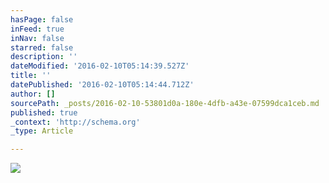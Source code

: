 ```yaml
---
hasPage: false
inFeed: true
inNav: false
starred: false
description: ''
dateModified: '2016-02-10T05:14:39.527Z'
title: ''
datePublished: '2016-02-10T05:14:44.712Z'
author: []
sourcePath: _posts/2016-02-10-53801d0a-180e-4dfb-a43e-07599dca1ceb.md
published: true
_context: 'http://schema.org'
_type: Article

---
```

![](https://the-grid-user-content.s3-us-west-2.amazonaws.com/2dafc8a1-ea4d-4ea6-a2a3-172597ee77f1.jpg)